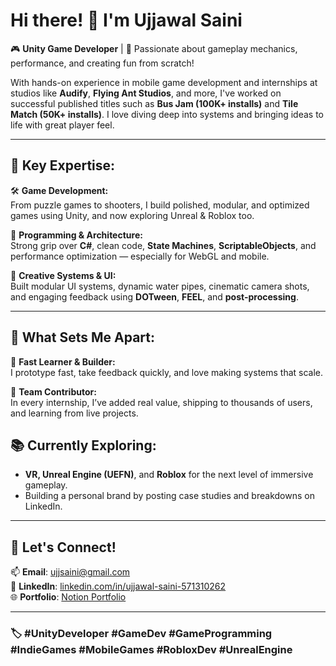 # Hi there! 👋 I'm Ujjawal Saini

🎮 **Unity Game Developer** | 🧠 Passionate about gameplay mechanics, performance, and creating fun from scratch!

With hands-on experience in mobile game development and internships at studios like **Audify**, **Flying Ant Studios**, and more, I've worked on successful published titles such as **Bus Jam (100K+ installs)** and **Tile Match (50K+ installs)**. I love diving deep into systems and bringing ideas to life with great player feel.

---

## 💼 Key Expertise:

🛠️ **Game Development:**  
From puzzle games to shooters, I build polished, modular, and optimized games using Unity, and now exploring Unreal & Roblox too.

🧠 **Programming & Architecture:**  
Strong grip over **C#**, clean code, **State Machines**, **ScriptableObjects**, and performance optimization — especially for WebGL and mobile.

🎨 **Creative Systems & UI:**  
Built modular UI systems, dynamic water pipes, cinematic camera shots, and engaging feedback using **DOTween**, **FEEL**, and **post-processing**.

---

## 🌟 What Sets Me Apart:

🚀 **Fast Learner & Builder:**  
I prototype fast, take feedback quickly, and love making systems that scale.

💬 **Team Contributor:**  
In every internship, I’ve added real value, shipping to thousands of users, and learning from live projects.


## 📚 Currently Exploring:
- **VR, Unreal Engine (UEFN)**, and **Roblox** for the next level of immersive gameplay.
- Building a personal brand by posting case studies and breakdowns on LinkedIn.

---

## 🤝 Let's Connect!

📫 **Email**: ujjsaini@gmail.com  
🔗 **LinkedIn**: [linkedin.com/in/ujjawal-saini-571310262](https://www.linkedin.com/in/ujjawal-saini-571310262)  
🌐 **Portfolio**: [Notion Portfolio](https://www.notion.so/Ujjawal-Saini-Portfolio-141d632f26ce80b0bf09fb1baf30916e?pvs=4)  

---

### 🏷️ #UnityDeveloper #GameDev #GameProgramming #IndieGames #MobileGames #RobloxDev #UnrealEngine
